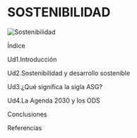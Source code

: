 # SOSTENIBILIDAD

![Sostenibilidad](https://img.shields.io/badge/Sostenibilidad-TICs_y_Medio_Ambiente-green)

Índice

Ud1.Introducción

Ud2.Sostenibilidad y desarrollo sostenible

Ud3.¿Qué significa la sigla ASG?

Ud4.La Agenda 2030 y los ODS

Conclusiones

Referencias
